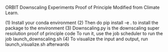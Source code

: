 ORBIT Downscaling Experiments Proof of Principle
Modified from Climate Learn.

(1) Install your conda environment
(2) Then do pip install -e . to install the package to the environment
(3) Downscaling.py is the downscaling super resolution proof of principle code
To run it, use the job scheduler to run the job launch_downscaling.sh
(4) To visualize the input and output, run launch_visualize.sh afterwards